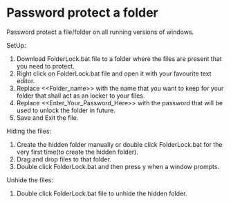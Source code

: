 # Password protect a folder
Password protect a file/folder on all running versions of windows.

SetUp:
1. Download FolderLock.bat file to a folder where the files are present that you need to protect.
2. Right click on FolderLock.bat file and open it with your favourite text editor.
3. Replace <<Folder_name>> with the name that you want to keep for your folder that shall act as an locker to your files.
4. Replace <<Enter_Your_Password_Here>> with the password that will be used to unlock the folder in future.
5. Save and Exit the file.


Hiding the files:
1. Create the hidden folder manually or double click FolderLock.bat for the very first time(to create the hidden folder).
2. Drag and drop files to that folder.
3. Double click FolderLock.bat and then press y when a window prompts.

Unhide the files:
1. Double click FolderLock.bat file to unhide the hidden folder.
